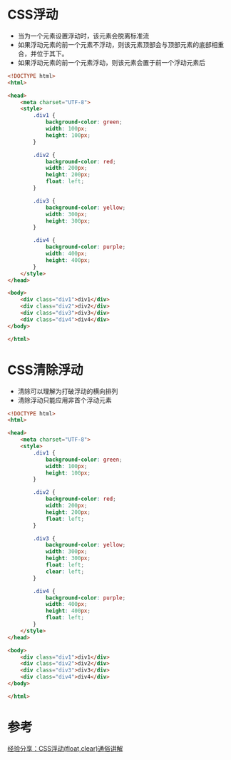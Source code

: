 # CSS浮动

* 当为一个元素设置浮动时，该元素会脱离标准流
* 如果浮动元素的前一个元素不浮动，则该元素顶部会与顶部元素的底部相重合，并位于其下。
* 如果浮动元素的前一个元素浮动，则该元素会置于前一个浮动元素后

```html
<!DOCTYPE html>
<html>

<head>
	<meta charset="UTF-8">
	<style>
		.div1 {
			background-color: green;
			width: 100px;
			height: 100px;
		}

		.div2 {
			background-color: red;
			width: 200px;
			height: 200px;
			float: left;
		}

		.div3 {
			background-color: yellow;
			width: 300px;
			height: 300px;
		}

		.div4 {
			background-color: purple;
			width: 400px;
			height: 400px;
		}
	</style>
</head>

<body>
	<div class="div1">div1</div>
	<div class="div2">div2</div>
	<div class="div3">div3</div>
	<div class="div4">div4</div>
</body>

</html>
```

# CSS清除浮动

*  清除可以理解为打破浮动的横向排列
*  清除浮动只能应用非首个浮动元素

```html
<!DOCTYPE html>
<html>

<head>
	<meta charset="UTF-8">
	<style>
		.div1 {
			background-color: green;
			width: 100px;
			height: 100px;
		}

		.div2 {
			background-color: red;
			width: 200px;
			height: 200px;
			float: left;
		}

		.div3 {
			background-color: yellow;
			width: 300px;
			height: 300px;
			float: left;
			clear: left;
		}

		.div4 {
			background-color: purple;
			width: 400px;
			height: 400px;
			float: left;
		}
	</style>
</head>

<body>
	<div class="div1">div1</div>
	<div class="div2">div2</div>
	<div class="div3">div3</div>
	<div class="div4">div4</div>
</body>

</html>
```

# 参考
[经验分享：CSS浮动(float,clear)通俗讲解](https://www.cnblogs.com/iyangyuan/archive/2013/03/27/2983813.html)